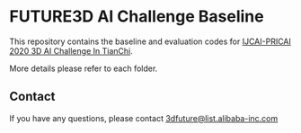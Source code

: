 # FUTURE3D AI Challenge Baseline
This repository contains the baseline and evaluation codes for [IJCAI-PRICAI 2020 3D AI Challenge In TianChi](https://tianchi.aliyun.com/specials/promotion/ijcai-alibaba-3d-future-workshop?spm=5176.12281976.0.0.42813757MKL9Jb).

More details please refer to each folder.

## Contact
If you have any questions, please contact 3dfuture@list.alibaba-inc.com

